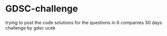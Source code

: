 # GDSC-challenge

trying to post the code solutions for the questions in 6 companies 30 days challenge by gdsc ucek
